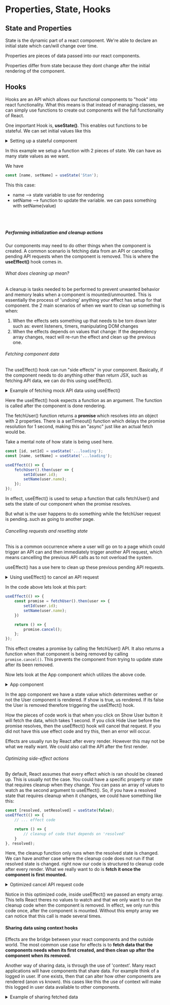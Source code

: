 # Properties, State, Hooks

## State and Properties
State is the dynamic part of a react component. We're able to declare an initial state which can/will change over time. 

Properties are pieces of data passed into our react components. 

Properties differ from state because they dont change after the initial rendering of the component. 

## Hooks
Hooks are an API which allows our functional components to "hook" into react functionality. What this means is that instead of managing classes, we can simply use functions to create out components will the full functionality of React. 

One important Hook is, <b>useState()</b>. This enables out functions to be stateful. We can set initial values like this


<details>
<summary>Setting up  a stateful component</summary>

```.jsx
import React, { Fragment, useState } from 'react';

export default function App() {
    const [name, setName] = useState('Chakane');
    const [age, setAge] = useState('29');

    return (
        <>
            <section>
                <input value={name} onChange={e => setName(e.target.value)}/>
                <p>My name is: {name}</p>
            </section>
            <section>
                <input value={age} onChange={e => setAge(e.target.value)}>
                <p>and my age is: {age}</p>
            </section>
        </>
    )
}

```

</details>

In this example we setup a function with 2 pieces of state. We can have as many state values as we want. 

We have 
```.jsx
const [name, setName] = useState('Stan');
```
This this case:
<ul>
    <li>name --> state variable to use for rendering</li>
    <li>setName --> function to update the variable. we can pass something with setName(value)</li>
</ul>
<br></br>

##### Performing initialization and cleanup actions
Our components may need to do other things when the component is created. A common scenario is fetching data from an API or cancelling pending API requests when the component is removed. This is where the <b>useEffect()</b> hook comes in. 

###### What does cleaning up mean?
A cleanup is tasks needed to be performed to prevent unwanted behavior and memory leaks when a component is mounted/unmounted. This is essentially the process of 'undoing' anything your effect has setup for that component. the 2 main scenarios of when we want to clean up something is when:
<ol>
    <li>When the effects sets something up that needs to be torn down later such as: event listeners, timers, manipulating DOM changes</li>
    <li>When the effects depends on values that change: If the dependency array changes, react will re-run the effect and clean up the previous one.</li>
</ol>

###### Fetching component data
The useEffect() hook can run "side effects" in your component. Basically, if the component needs to do anything other than return JSX, such as fetching API data, we can do this using useEffect().

<details>
<summary>Example of fetching mock API data using useEffect()</summary>

```.js
import React, { useEffect, useState } from 'react';

function fetchUser() {
    return new Promise(resolve => {
        setTimeout(() => {
            resolve({ id: 1, name: 'Kyle' });
        }, 1000);
    });
};

export default function App() {
    const [id, setId] = useState('...loading');
    const [name, setName] = useState('...loading');

    useEffect(() => {
        fetchUser().then(user => {
            setId(user.id);
            setName(user.name);
        });
    });
};

return {
    <>
        <p>ID: {id}</p>
        <p>Name: {name}</p>
    </>
}


```

</details>

Here the useEffect() hook expects a function as an argument. The function is called after the component is done rendering. 

The fetchUser() function returns a <b> promise </b> which resolves into an object with 2 properties. There is a setTimeout() function which delays the promise resolution for 1 second, making this an "async" just like an actual fetch would be. 

Take a mental note of how state is being used here. 

```.jsx
const [id, setId] = useState('...loading');
const [name, setName] = useState('...loading');

useEffect(() => {
    fetchUser().then(user => {
        setId(user.id);
        setName(user.name);
    });
});
```

In effect, useEffect() is used to setup a function that calls fetchUser() and sets the state of our component when the promise resolves. 

But what is the user happens to do something while the fetchUser request is pending..such as going to another page. 

###### Cancelling requests and resetting state
This is a common occurrence where a user will go on to a page which could trigger an API can and then immediately trigger another API request, which means cancelling the previous API calls as to not overload the system. 

useEffect() has a use here to clean up these previous pending API requests. 

<details>
<summary>Using useEffect() to cancel an API request</summary>

```.jsx
import React, { useEffect, useState } from 'react';
import { Promise } from 'bluebird';

Promise.config({ cancellation: true });

function fetchUser() {
    return new Promise(resolve => {
        setTimeout(() => {
            resolve({ id: 1, name: 'Chef' });
        }, 1000);
    });
}

export default function User() {
    const [id, setId] = useState('...loading');
    const [name, setName] = useState('...loading');

    useEffect(() => {
        const promise = fetchUser().then(user => {
            setId(user.id);
            setName(user.name);
        });

        return () => {
            promise.cancel();
        };
    });

    return ( 
        <>
            <p>ID: {id}</p>
            <p>Name: {name}</p>
        </>
    );
}
```

</details>


In the code above lets look at this part:
```.jsx
useEffect(() => {
    const promise = fetchUser().then(user => {
        setId(user.id);
        setName(user.name);
    })

    return () => {
        promise.cancel();
    };
});
```

This effect creates a promise by calling the fetchUser() API. It also returns a function when that component is being removed by calling ```promise.cancel()```. This prevents the component from trying to update state after its been removed. 

Now lets look at the App component which utilizes the above code. 

<details>
<summary>App component</summary>

```.jsx
import React, { useState } from 'react';
import User from './User';

const showHideUser = ({ show }) => (show ? <User /> : null);

export default function App() {
    const [show, setShow] = useState(false);

    return (
        <>
            <button onClick={() => setShow(!show)}>
                {show ? 'Hide User' : 'Show User'}
            </button>
            <ShowHideUser show={show}>
        </>
    )
}
```
</details>

In the app component we have a state value which determines wether or not the User component is rendered. If show is true, <User/> us rendered. If its false the User is removed therefore triggering the useEffect() hook.

How the pieces of code work is that when you click on Show User button it will fetch the data, which takes 1 second. If you click Hide User before the promise resolves, then the useEffect() hook will cancel that request. If you did not have this use effect code and try this, then an error will occur. 

Effects are usually run by React after every render. However this may not be what we really want. We could also call the API after the first render. 

###### Optimizing side-effect actions
By default, React assumes that every effect which is ran should be cleaned up. This is usually not the case. You could have a specific property or state that requires cleanup when they change. You can pass an array of values to watch as the second argument to useEffect(). So, if you have a resolved state that requires cleanup when it changes, we could have something like this:

```.jsx
const [resolved, setResolved] = useState(false);
useEffect(() => {
    // ... effect code

    return () => {
        // cleanup of code that depends on 'resolved'
    }
}, resolved);
```

Here, the cleanup function only runs when the resolved state is changed. We can have another case where the cleanup code does not run if that resolved state is changed. right now our code is structured to  cleanup code after every render. What we really want to do is <b>fetch it once the component is first mounted.</b> 

<details>
<summary>Optimized cancel API request code</summary>

```.jsx
import React, { useEffect, useState } from 'react';
import { Promise } from 'bluebird';

Promise.config({ cancellation: true });

function fetchUser() {
    console.count('fetching user...');
    return new Promise(resolve => {
        setTimeout(() => {
            resolve({id: 1, name: 'Eric'});
        }, 1000);
    });
}

export default function User() {
    const [id, setId] = useState('...loading');
    const [name, setName] = useState('...loading');
    useEffect(() => {
        const promise = fetchUser().then(user => {
            setId(user.id);
            setName(user.name);
        });

        return () => {
            promise.cancel();
        };
    }, []);

    return (
        <>
            <p>ID: {id}</p>
            <p>Name: {name}</p>
        </>
    )
}
```

</details>


Notice in this optimized code, inside useEffect() we passed an empty array. This tells React theres no values to watch and that we only want to run the cleanup code when the component is removed. In effect, we only run this code once, after the component is mounted. Without this empty array we can notice that this call is made several times. 

#### Sharing data using context hooks
Effects are the bridge between your react components and the outside world. The most common use case for effects is to <b>fetch data that the components needs when its first created, and then clean up after the component when its removed. </b>

Another way of sharing data, is through the use of 'context'. Many react applications will have components that share data. For example think of a logged in user. If one exists, then that can alter how other components are rendered (anon vs known). this cases like this the use of context will make this logged in user data available to other components. 

<details>
<summary>Example of sharing fetched data</summary>

```.jsx

```

</details>